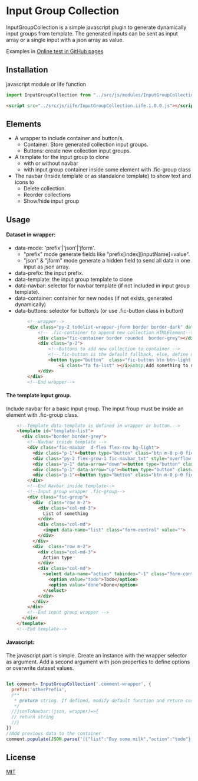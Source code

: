 # Input Group Collection

InputGroupCollection is a simple javascript plugin to generate dynamically input groups from template.
The generated inputs can be sent as input array or a single input with a json array as value.

Examples in [Online test in GitHub pages](https://mitridates.github.io/InputGroupCollection/test/index.html)

## Installation

javascript module or iife function

```javascript
import InputGroupCollection from "../src/js/modules/InputGroupCollection.mod.1.0.0.js";
```
```html
<script src="../src/js/iife/InputGroupCollection.iife.1.0.0.js"></script>
```


##  Elements

- A wrapper to include container and button/s.
  - Container: Store generated collection input groups.
  - Buttons: create new collection input groups.
- A template for the input group to clone
  - with or without navbar
  - with input group container inside some element with .fic-group class
- The navbar (Inside template or as standalone template) to show text and icons to
  - Delete collection.
  - Reorder collections
  - Show/hide input group

## Usage

#### Dataset in wrapper:
- data-mode: 'prefix'|'json'|'jform'.
  - "prefix" mode generate fields like "prefix[index][inputName]=value".
  - "json" & "jform" mode generate a hidden field to send all data in one input as json array.
- data-prefix: the input prefix.
- data-template: the input group template to clone
- data-navbar: selector for navbar template (if not included in input group template).
- data-container: container for new nodes (if not exists, generated dynamically)
- data-buttons: selector for button/s (or use .fic-button class in button)

```html
        <!--wrapper-->
        <div class="py-2 todolist-wrapper-jform border border-dark" data-mode="json" data-prefix="myPrefix" data-template="#template-list">
            <!-- .fic-container to append new collection HTMLElement-->
            <div class="fic-container border rounded  border-grey"></div>
            <div class="p-2">
                <!--Buttons to add new collection to container -->
                <!--.fic-button is the default fallback, else, define data-buttons selector in wrapper -->
                <button type="button"  class="fic-button btn btn-light border-dark">
                    <i class="fa fa-list" ></i>&nbsp;Add something to do</button>
            </div>
        </div>
        <!--End wrapper-->
```

#### The template input group.

Include navbar for a basic input group. The input froup must be inside an element with .fic-group class.

```html
    <!--Template data-template is defined in wrapper or button.-->
    <template id="template-list">
      <div class="border border-grey">
        <!--Navbar inside template -->
        <div class="fic-navbar  d-flex flex-row bg-light">
          <div class="p-1"><button type="button" class="btn m-0 p-0 fic-navbar_trash" style="line-height: 0;"><i class="fa fa-trash"></i></button></div>
          <div class="py-2 flex-grow-1 fic-navbar_txt" style="overflow: hidden;white-space: nowrap;text-overflow: ellipsis; cursor:pointer"></div>
          <div class="p-1" data-arrow="down"><button type="button" class="btn m-0 p-0 fic-navbar_down" style="line-height: 0;"><i class="fa fa-arrow-down" aria-hidden="true"></i></button></div>
          <div class="p-1" data-arrow="up"><button type="button" class="btn m-0 p-0 fic-navbar_up" style="line-height: 0;"><i class="fa fa-arrow-up" aria-hidden="true"></i></button></div>
          <div class="p-1"><button type="button" class="btn m-0 p-0 fic-navbar_toggle" style="line-height: 0;"><i class="fa fa-angle-down"></i></button></div>
        </div>
        <!--End Navbar inside template-->
        <!--Input group wrapper .fic-group-->
        <div class="fic-group">
          <div  class="row m-2">
            <div class="col-md-3">
              List of something
            </div>
            <div class="col-md">
              <input data-name="list" class="form-control" value="">
            </div>
          </div>
          <div  class="row m-2">
            <div class="col-md-3">
              Action type
            </div>
            <div class="col-md">
              <select data-name="action" tabindex="-1" class="form-control">
                <option value="todo">Todo</option>
                <option value="done">Done</option>
              </select>
            </div>
          </div>
        </div>
        <!--End input group wrapper -->
      </div>
    </template>
    <!--End template-->
```

#### Javascript:

The javascript part is simple. Create an instance with the wrapper selector as argument. Add a second argument with json properties to define options or overwrite
dataset values.

```javascript

let comment= InputGroupCollection('.comment-wrapper', {
  prefix:'otherPrefix',
  /**
   * @return string. If defined, modify default function and return custom string for navbar
   */
  //jsonToNavbar:(json, wrapper)=>{
  // return string 
  //}
})
//Add previous data to the container
comment.populate(JSON.parse('[{"list":"Buy some milk","action":"todo"},{"list":"Something to do","action":"todo"}]'));
```
## License

[MIT](https://choosealicense.com/licenses/mit/)
